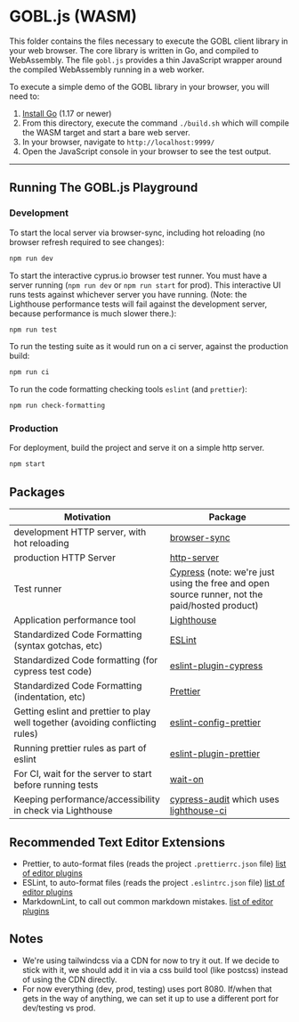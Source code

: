 # GOBL.js (WASM)

This folder contains the files necessary to execute the GOBL client library in your web browser. The core library is written in Go, and compiled to WebAssembly.  The file `gobl.js` provides a thin JavaScript wrapper around the compiled WebAssembly running in a web worker.

To execute a simple demo of the GOBL library in your browser, you will need to:

1. [Install Go](https://go.dev/dl/) (1.17 or newer)
2. From this directory, execute the command `./build.sh` which will compile the WASM target and start a bare web server.
3. In your browser, navigate to `http://localhost:9999/`
4. Open the JavaScript console in your browser to see the test output.

---

## Running The GOBL.js Playground

### Development

To start the local server via browser-sync, including hot reloading (no browser refresh required to see changes):

```bash
npm run dev
```

To start the interactive cyprus.io browser test runner. You must have a server running (`npm run dev` or `npm run start` for prod). This interactive UI runs tests against whichever server you have running. (Note: the Lighthouse performance tests will fail against the development server, because performance is much slower there.):

```bash
npm run test
```

To run the testing suite as it would run on a ci server, against the production build:

```bash
npm run ci
```

To run the code formatting checking tools `eslint` (and `prettier`):

```bash
npm run check-formatting
```

### Production

For deployment, build the project and serve it on a simple http server.

```bash
npm start
```

## Packages

| Motivation | Package |
| -- | -- |
| development HTTP server, with hot reloading | [browser-sync](https://browsersync.io/) |
| production HTTP Server | [http-server](https://github.com/http-party/http-server) |
| Test runner | [Cypress](https://www.cypress.io/) (note: we're just using the free and open source runner, not the paid/hosted product) |
| Application performance tool | [Lighthouse](https://developers.google.com/web/tools/lighthouse) |
| Standardized Code Formatting (syntax gotchas, etc) | [ESLint](https://eslint.org/) |
| Standardized Code formatting (for cypress test code) | [eslint-plugin-cypress](https://github.com/cypress-io/eslint-plugin-cypress) |
| Standardized Code Formatting (indentation, etc) | [Prettier](https://prettier.io/) |
| Getting eslint and prettier to play well together (avoiding conflicting rules) | [eslint-config-prettier](https://github.com/prettier/eslint-config-prettier) |
| Running prettier rules as part of eslint | [eslint-plugin-prettier](https://github.com/prettier/eslint-plugin-prettier) |
| For CI, wait for the server to start before running tests | [wait-on](https://github.com/jeffbski/wait-on) |
| Keeping performance/accessibility in check via Lighthouse | [cypress-audit](https://mfrachet.github.io/cypress-audit/) which uses [lighthouse-ci](https://github.com/GoogleChrome/lighthouse-ci) |

## Recommended Text Editor Extensions

* Prettier, to auto-format files (reads the project `.prettierrc.json` file) [list of editor plugins](https://prettier.io/docs/en/editors.html)
* ESLint, to auto-format files (reads the project `.eslintrc.json` file) [list of editor plugins](https://eslint.org/docs/user-guide/integrations#editors)
* MarkdownLint, to call out common markdown mistakes. [list of editor plugins](https://github.com/DavidAnson/markdownlint#related)

## Notes

* We're using tailwindcss via a CDN for now to try it out. If we decide to stick with it, we should add it in via a css build tool (like postcss) instead of using the CDN directly.
* For now everything (dev, prod, testing) uses port 8080. If/when that gets in the way of anything, we can set it up to use a different port for dev/testing vs prod.